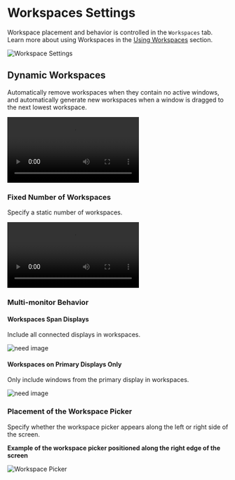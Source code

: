 # Workspaces Settings

Workspace placement and behavior is controlled in the `Workspaces` tab. Learn more about using Workspaces in the [Using Workspaces](/navigate-pop/using-workspaces.md) section.

![Workspace Settings](/images/customize-desktop/workspace-settings.png)

## Dynamic Workspaces

Automatically remove workspaces when they contain no active windows, and automatically generate new workspaces when a window is dragged to the next lowest workspace.

<video autoplay loop>
    <source src="/images/customize-desktop/dynamic-workspaces.webm" />
</video>

### Fixed Number of Workspaces

Specify a static number of workspaces.

<video autoplay loop>
    <source src="/images/customize-desktop/static-workspaces.webm" />
</video>

### Multi-monitor Behavior

#### Workspaces Span Displays

Include all connected displays in workspaces.

![need image]()

#### Workspaces on Primary Displays Only

Only include windows from the primary display in workspaces.

![need image]()

### Placement of the Workspace Picker

Specify whether the workspace picker appears along the left or right side of the screen.

**Example of the workspace picker positioned along the right edge of the screen**

![Workspace Picker](/images/customize-desktop/workspace-picker.png)
